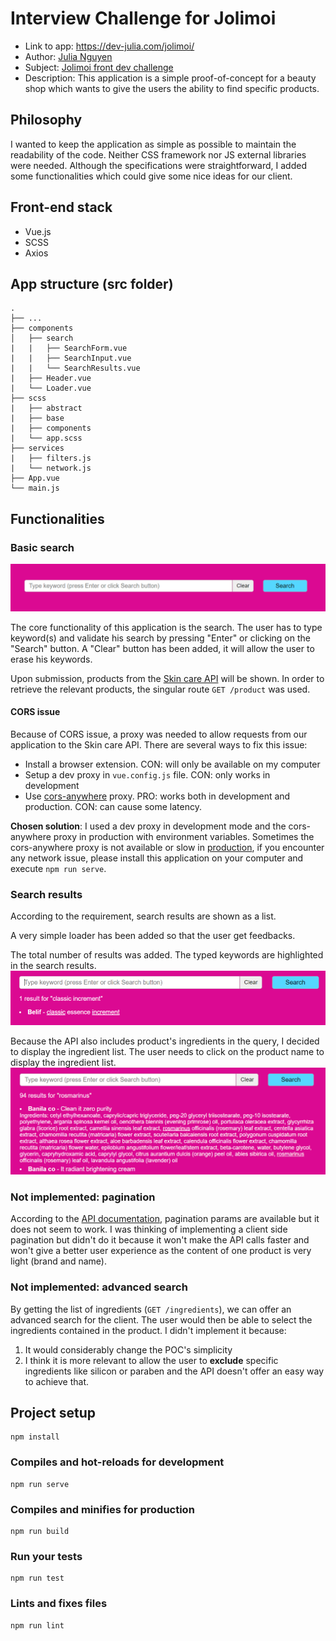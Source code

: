 # Interview Challenge for Jolimoi
- Link to app: https://dev-julia.com/jolimoi/
- Author: [Julia Nguyen](https://dev-julia.com/)
- Subject: [Jolimoi front dev challenge](https://github.com/Jolimoi/front-dev-challenge)
- Description: This application is a simple proof-of-concept for a beauty shop which wants to give the users the ability to find specific products. 

## Philosophy
I wanted to keep the application as simple as possible to maintain the readability of the code. Neither CSS framework nor JS external libraries were needed.
Although the specifications were straightforward, I added some functionalities which could give some nice ideas for our client.

## Front-end stack
- Vue.js
- SCSS
- Axios

## App structure (src folder)
    .
    ├── ...
    ├── components                    
    │   ├── search   
    |   |   ├── SearchForm.vue
    |   |   ├── SearchInput.vue
    |   |   └── SearchResults.vue
    |   ├── Header.vue
    |   └── Loader.vue       
    ├── scss
    |   ├── abstract
    |   ├── base
    |   ├── components
    |   └── app.scss
    ├── services
    |   ├── filters.js
    |   └── network.js
    ├── App.vue
    └── main.js

## Functionalities
### Basic search
![Basic search](resources/basic-search.png)

The core functionality of this application is the search. The user has to type keyword(s) and validate his search by pressing "Enter" or clicking on the "Search" button. A "Clear" button has been added, it will allow the user to erase his keywords.

Upon submission, products from the [Skin care API](https://skincare-api.herokuapp.com/) will be shown. In order to retrieve the relevant products, the singular route `GET /product` was used.

#### CORS issue
Because of CORS issue, a proxy was needed to allow requests from our application to the Skin care API. There are several ways to fix this issue:
- Install a browser extension. CON: will only be available on my computer
- Setup a dev proxy in `vue.config.js` file. CON: only works in development
- Use [cors-anywhere](https://github.com/Rob--W/cors-anywhere/) proxy.  PRO: works both in development and production. CON: can cause some latency.

**Chosen solution**: I used a dev proxy in development mode and the cors-anywhere proxy in production with environment variables. Sometimes the cors-anywhere proxy is not available or slow in [production](https://dev-julia.com/jolimoi/), if you encounter any network issue, please install this application on your computer and execute `npm run serve`.

### Search results
According to the requirement, search results are shown as a list. 

A very simple loader has been added so that the user get feedbacks.

The total number of results was added. The typed keywords are highlighted in the search results.
![Highlight result](resources/highlight-result.png)

Because the API also includes product's ingredients in the query, I decided to display the ingredient list. The user needs to click on the product name to display the ingredient list.
![Ingredient list](resources/ingredient-list.png)

### Not implemented: pagination
According to the [API documentation](https://github.com/LauraRobertson/skincareAPI#query-pagination), pagination params are available but it does not seem to work.
I was thinking of implementing a client side pagination but didn't do it because it won't make the API calls faster and won't give a better user experience as the content of one product is very light (brand and name).

### Not implemented: advanced search
By getting the list of ingredients (`GET /ingredients`), we can offer an advanced search for the client. The user would then be able to select the ingredients contained in the product. I didn't implement it because:
1. It would considerably change the POC's simplicity 
2. I think it is more relevant to allow the user to **exclude** specific ingredients like silicon or paraben and the API doesn't offer an easy way to achieve that.

## Project setup
```
npm install
```

### Compiles and hot-reloads for development
```
npm run serve
```

### Compiles and minifies for production
```
npm run build
```

### Run your tests
```
npm run test
```

### Lints and fixes files
```
npm run lint
```
